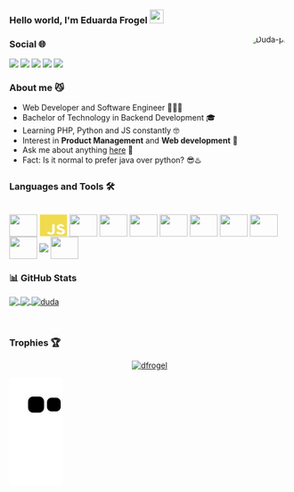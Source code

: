 ### Hello world, I'm Eduarda Frogel <img src="https://media.giphy.com/media/hvRJCLFzcasrR4ia7z/giphy.gif" width="25px" height="25px">

<img align="right" alt="Duda-pic" height="150" style="border-radius:50px;" src="https://user-images.githubusercontent.com/129911019/229962280-db0b2942-e96d-45bb-a508-d70714d7b2d0.gif"> 

<div> 
 
### Social 🌐 
  
  <a href= "https://instagram.com/dfrogel" target="_blank"><img src="https://img.shields.io/badge/-Instagram-%23E4405F?style=for-the-badge&logo=instagram&logoColor=white" target="_blank"></a>
  <a href= "mailto:dudafrogel23@gmail.com"><img src="https://img.shields.io/badge/-Gmail-%23333?style=for-the-badge&logo=gmail&logoColor=white" target="_blank"></a>
  <a href= "https://www.linkedin.com/in/eduardafrogel/" target="_blank"><img src="https://img.shields.io/badge/-LinkedIn-%230077B5?style=for-the-badge&logo=linkedin&logoColor=white" target="_blank"></a>
  <a href= "https://t.me/dfrogel" target="_blank"><img src="https://img.shields.io/badge/Telegram-2CA5E0?style=for-the-badge&logo=telegram&logoColor=white" target="_blank"></a>
  <a href= "https://open.spotify.com/user/dudafrogel?si=c3f24c8546664f0a" target="_blank"><img src="https://img.shields.io/badge/Spotify-1ED760?&style=for-the-badge&logo=spotify&logoColor=white" target="_blank"></a>
</div>

### About me 😼
- Web Developer and Software Engineer 👩🏻‍💻
- Bachelor of Technology in Backend Development 🎓
- Learning PHP, Python and JS constantly 🤓
- Interest in **Product Management** and **Web development** 🥰
- Ask me about anything [here](https://t.me/dfrogel) 🧐
- Fact: Is it normal to prefer java over python? 😎♨️

### Languages and Tools 🛠️

<div style="display: inline_block"><br>          
  <img align="center" height="40" width="50" src="https://cdn.jsdelivr.net/gh/devicons/devicon/icons/java/java-original-wordmark.svg">
  <img align="center" height="40" width="50"src="https://raw.githubusercontent.com/devicons/devicon/master/icons/javascript/javascript-plain.svg">
  <img align="center" height="40" width="50" src="https://cdn.jsdelivr.net/gh/devicons/devicon/icons/nodejs/nodejs-original-wordmark.svg">
  <img align="center" height="40" width="50" src="https://cdn.jsdelivr.net/gh/devicons/devicon/icons/react/react-original-wordmark.svg" />
  <img align="center" height="40" width="50" src="https://cdn.jsdelivr.net/gh/devicons/devicon/icons/python/python-original-wordmark.svg">
  <img align="center" height="40" width="50" src="https://cdn.jsdelivr.net/gh/devicons/devicon/icons/html5/html5-plain-wordmark.svg" />
  <img align="center" height="40" width="50" src="https://cdn.jsdelivr.net/gh/devicons/devicon/icons/css3/css3-plain-wordmark.svg" />
  <img align="center" height="40" width="50" src="https://cdn.jsdelivr.net/gh/devicons/devicon/icons/git/git-plain-wordmark.svg" />
  <img align="center" height="40" width="50" src="https://cdn.jsdelivr.net/gh/devicons/devicon/icons/mysql/mysql-original-wordmark.svg" />
  <img align="center" height="40" width="50" src="https://cdn.jsdelivr.net/gh/devicons/devicon/icons/microsoftsqlserver/microsoftsqlserver-plain-wordmark.svg" />
  <img align="center" height=height="40" width="50" src="https://cdn.jsdelivr.net/gh/devicons/devicon/icons/visualstudio/visualstudio-plain-wordmark.svg">
  <img align="center" height="40" width="50" src="https://cdn.jsdelivr.net/gh/devicons/devicon/icons/canva/canva-original.svg" />
</div>

### 📊 GitHub Stats 

<!-- Stats / Most Used Langs / Streak  -->

<!-- [x][ ][ ] -->
<a href="https://github.com/dfrogel/github-readme-stats">
  <img align="center" src="https://github-readme-stats.vercel.app/api?username=dfrogel&show_icons=true&count_private=true&theme=radical" width="330" />
</a>

<!-- [ ][x][ ] -->
<a href="https://github.com/dfrogel/github-readme-stats">
  <img align="center" src="https://github-readme-stats.vercel.app/api/top-langs/?username=dfrogel&langs_count=8&theme=radical" width="200" />
</a>

<!-- [][ ][x] -->
<a href="https://github.com/dfrogel/github-readme-stats">
  <img align="center" src="https://github-readme-streak-stats.herokuapp.com/?user=dfrogel&theme=radical" alt="duda" width="330"/>
</a>

<br> <!-- Espaço vertical -->

### Trophies 🏆
<!-- Trophies -->
<p align="center">
  <a href="https://github.com/ryo-ma/github-profile-trophy">
    <img src="https://github-profile-trophy.vercel.app/?username=dfrogel&theme=radical&row=1&no-bg=true&margin-w=10" width="830" alt="dfrogel" />
  </a>
</p>

![snake gif](https://github.com/dfrogel/dfrogel/blob/output/github-contribution-grid-snake.svg)
